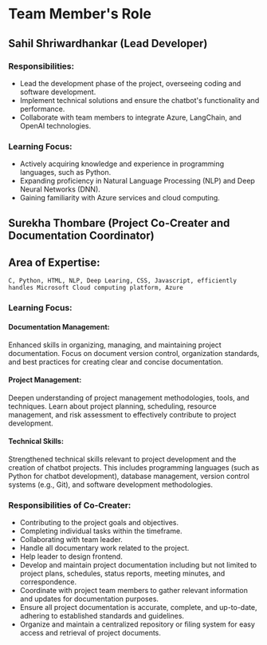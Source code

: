 #                     Team Member's Role 



## Sahil Shriwardhankar (Lead Developer)

### Responsibilities:

- Lead the development phase of the project, overseeing coding and software development.
- Implement technical solutions and ensure the chatbot's functionality and performance.
- Collaborate with team members to integrate Azure, LangChain, and OpenAI technologies.

### Learning Focus:

- Actively acquiring knowledge and experience in programming languages, such as Python.
- Expanding proficiency in Natural Language Processing (NLP) and Deep Neural Networks (DNN).
- Gaining familiarity with Azure services and cloud computing.
  
  
##	Surekha Thombare (Project Co-Creater and Documentation Coordinator)  
##	Area of Expertise:
	C, Python, HTML, NLP, Deep Learing, CSS, Javascript, efficiently handles Microsoft Cloud computing platform, Azure 
### Learning Focus:

#### Documentation Management:
Enhanced skills in organizing, managing, and maintaining project documentation. Focus on document version control, organization standards, and best practices for creating clear and concise documentation.
#### Project Management:
Deepen understanding of project management methodologies, tools, and techniques. Learn about project planning, scheduling, resource management, and risk assessment to effectively contribute to project development.
#### Technical Skills: 
Strengthened technical skills relevant to project development and the creation of chatbot projects. This includes programming languages (such as Python for chatbot development), database management, version control systems (e.g., Git), and software development methodologies.
 
###  Responsibilities of Co-Creater:

  - Contributing to the project goals and objectives.
  - Completing individual tasks within the timeframe. 
  - Collaborating with team leader.
  - Handle all documentary work related to the project.
  - Help leader to design frontend. 
  - Develop and maintain project documentation including but not limited to project plans, schedules, status reports, meeting minutes, and correspondence.
- Coordinate with project team members to gather relevant information and updates for documentation purposes.
- Ensure all project documentation is accurate, complete, and up-to-date, adhering to established standards and guidelines.
- Organize and maintain a centralized repository or filing system for easy access and retrieval of project documents.
